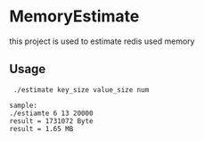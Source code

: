 # MemoryEstimate

this project is used to estimate redis used memory

## Usage 
```shell
 ./estimate key_size value_size num

sample: 
./estiamte 6 13 20000
result = 1731072 Byte
result = 1.65 MB
``` 
